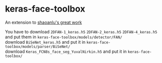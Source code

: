 # keras-face-toolbox

An extension to [shaoanlu's great work](https://github.com/shaoanlu/face_toolbox_keras)  
  
You have to 
download `2DFAN-1_keras.h5` `2DFAN-2_keras.h5` `2DFAN-4_keras.h5` and put them in `keras-face-toolbox/models/detector/FAN/`    
download `BiSeNet_keras.h5` and put it in `keras-face-toolbox/models/parser/BiSeNet/`  
download `Keras_FCN8s_face_seg_YuvalNirkin.h5` and put it in `keras-face-toolbox/`  
